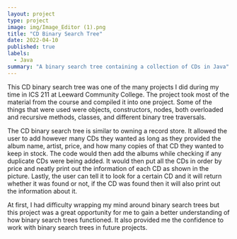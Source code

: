 ```yaml
---
layout: project
type: project
image: img/Image_Editor (1).png
title: "CD Binary Search Tree"
date: 2022-04-10
published: true
labels:
  - Java
summary: "A binary search tree containing a collection of CDs in Java"
---
```


This CD binary search tree was one of the many projects I did during my time in ICS 211 at Leeward Community College. The project took most of the material from the course and compiled it into one project. Some of the things that were used were objects, constructors, nodes, both overloaded and recursive methods, classes, and different binary tree traversals.

The CD binary search tree is similar to owning a record store. It allowed the user to add however many CDs they wanted as long as they provided the album name, artist, price, and how many copies of that CD they wanted to keep in stock. The code would then add the albums while checking if any duplicate CDs were being added. It would then put all the CDs in order by price and neatly print out the information of each CD as shown in the picture. Lastly, the user can tell it to look for a certain CD and it will return whether it was found or not, if the CD was found then it will also print out the information about it.

At first, I had difficulty wrapping my mind around binary search trees but this project was a great opportunity for me to gain a better understanding of how binary search trees functioned. It also provided me the confidence to work with binary search trees in future projects. 

